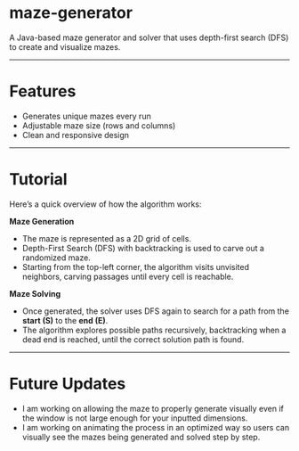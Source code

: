 # maze-generator
A Java-based maze generator and solver that uses depth-first search (DFS) to create and visualize mazes.

---

# Features
- Generates unique mazes every run  
- Adjustable maze size (rows and columns)  
- Clean and responsive design  

---

# Tutorial
Here’s a quick overview of how the algorithm works:

**Maze Generation**  
- The maze is represented as a 2D grid of cells.
- Depth-First Search (DFS) with backtracking is used to carve out a randomized maze.  
- Starting from the top-left corner, the algorithm visits unvisited neighbors, carving passages until every cell is reachable.

**Maze Solving**  
- Once generated, the solver uses DFS again to search for a path from the **start (S)** to the **end (E)**.  
- The algorithm explores possible paths recursively, backtracking when a dead end is reached, until the correct solution path is found.

---

# Future Updates
- I am working on allowing the maze to properly generate visually even if the window is not large enough for your inputted dimensions.
- I am working on animating the process in an optimized way so users can visually see the mazes being generated and solved step by step.
